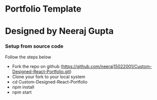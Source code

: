 # Portfolio Template
# Designed by Neeraj Gupta

### Setup from source code
Follow the steps below

- Fork the repo on github (https://github.com/neeraj15022001/Custom-Designed-React-Portfolio.git)
- Clone your fork to your local system 
- cd Custom-Designed-React-Portfolio
- npm install
- npm start